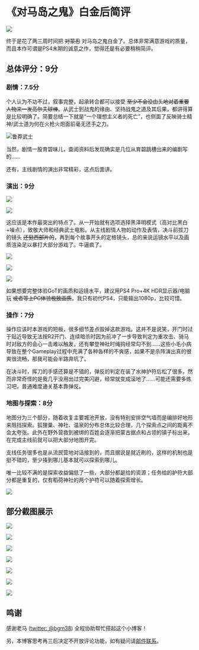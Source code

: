 # 《对马岛之鬼》白金后简评


![](0004.jpg)

终于是花了两三周时间把 ~~对蒙忍~~ 对马岛之鬼白金了。总体非常满意游戏的质量，而且本作可谓是PS4末期的诚意之作，觉得还是有必要稍稍简评。

<!--more-->

## 总体评分：9分

### 剧情：7.5分

个人认为不功不过，叙事完整，起承转合都可以接受 ~~至少不会没由头地对着重要人物来一发高尔夫球棒~~。从武士到战鬼的缘由、坚持战鬼之道及其后果，都讲得算是比较明确了。简要总结一下就是“一个理想主义者的死亡”，也侧面了反映骑士精神/武士道为何在火枪火炮面前毫无还手之力。

![鲁莽武士](0002.jpg)

当然，剧情一股育碧味儿，查阅资料后发现确实是几位从育碧跳槽出来的编剧写的……

还有，主线剧情的演出非常精彩，这点后面讲。

### 演出：9分

![](0019.jpg)

![](0020.jpg)

这应该是本作最突出的特点了。从一开始就有选项选择黑泽明模式（高对比黑白+噪点），致敬大师和经典武士电影。从主线剧情人物的动作及表情，决斗前拔刀的镜头 ~~还挺西部片的~~，再到每个故事开头的定格镜头，总的来说运镜水平以及画质渲染足以暴打大部分游戏了。牛逼疯了。

![](0011.jpg)

![](0013.jpg)

![](0015.jpg)

如果想要完整体验GoT的画质和运镜水平，建议用PS4 Pro+4K HDR显示器/电脑玩 ~~或者等上PC体验极致画质~~。我只有初代PS4，只能输出1080p，比较可惜。

### 操作：7分

操作应该时本游戏的短板，很多细节差点毁掉这款游戏。这并不是说笑，开门时过于贴近导致无法按R2开门、连续暗杀时因为前冲了一步导致判定为重攻击、骑马时对敌方的会心一击难以触发，还有攀登神社时绳钩经常勾不到……这些小毛小病导致在整个Gameplay过程中充满了各种各样的不爽感，如果不是杀阵演出真的很爽很流畅，那我可能会半路弃坑了。

在决斗时，挥刀的手感还算是不错的，弹反的判定在装了水神护符后松了很多，然而非常奇怪的是我几乎没用出过完美闪避，经常就变成滚地了……可能还需要多练习吧，普通难度通关基本靠弹反。

### 地图与探索：8分

地图分为三个部分，随着收复主要城池开放，没有特别安排空气墙而是编排好地形来阻挡探索。狐狸巢、神社、温泉的分布总体比较合理，几个探索点之间的距离不会太夸张。此外在野外营救到被绑的百姓会逐渐把蒙古据点和占领的镇子标出来，在完成主线前就可以把大部分地图开完。

支线任务很多也是从流民营地对话接到的，而且据说是就近刷的，这样的机制也是挺不错的，至少揍到哪儿基本就可以探索到哪儿。

唯一比较不满的是探索收益偏低了一些，大部分都是给的资源；任务给的护符大部分都是重复的，仅有稻荷神社的两个护符可以随着探索增长。

![](0023.jpg)

## 部分截图展示

![](0005.jpg)

![](0006.jpg)

![](0007.jpg)

![](0008.jpg)

![](0009.jpg)

![](0027.jpg)

![](0030.jpg)

## 鸣谢

感谢老马 ([twitter: @bgm38](https://twitter.com/bgm38)) 全程协助帮忙搭起这个小博客！

另，本博客思考再三后决定不开放评论功能，如有疑问请[邮件联系](mailto:aozaki.kuro@gmail.com)。

